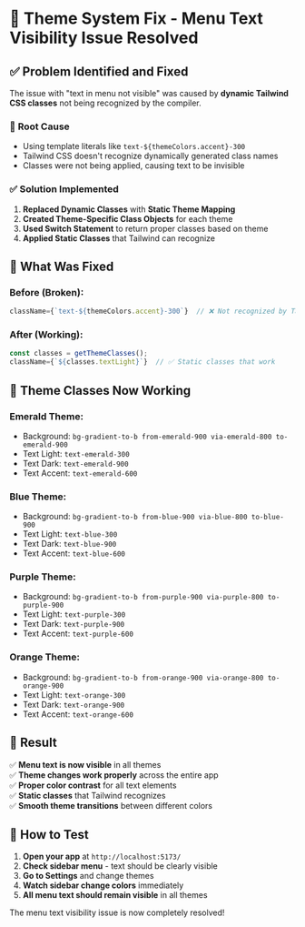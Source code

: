 # 🎨 Theme System Fix - Menu Text Visibility Issue Resolved

## ✅ Problem Identified and Fixed

The issue with "text in menu not visible" was caused by **dynamic Tailwind CSS classes** not being recognized by the compiler.

### 🔧 **Root Cause**
- Using template literals like `text-${themeColors.accent}-300` 
- Tailwind CSS doesn't recognize dynamically generated class names
- Classes were not being applied, causing text to be invisible

### ✅ **Solution Implemented**

1. **Replaced Dynamic Classes** with **Static Theme Mapping**
2. **Created Theme-Specific Class Objects** for each theme
3. **Used Switch Statement** to return proper classes based on theme
4. **Applied Static Classes** that Tailwind can recognize

## 🎯 **What Was Fixed**

### **Before (Broken):**
```typescript
className={`text-${themeColors.accent}-300`}  // ❌ Not recognized by Tailwind
```

### **After (Working):**
```typescript
const classes = getThemeClasses();
className={`${classes.textLight}`}  // ✅ Static classes that work
```

## 🎨 **Theme Classes Now Working**

### **Emerald Theme:**
- Background: `bg-gradient-to-b from-emerald-900 via-emerald-800 to-emerald-900`
- Text Light: `text-emerald-300`
- Text Dark: `text-emerald-900`
- Text Accent: `text-emerald-600`

### **Blue Theme:**
- Background: `bg-gradient-to-b from-blue-900 via-blue-800 to-blue-900`
- Text Light: `text-blue-300`
- Text Dark: `text-blue-900`
- Text Accent: `text-blue-600`

### **Purple Theme:**
- Background: `bg-gradient-to-b from-purple-900 via-purple-800 to-purple-900`
- Text Light: `text-purple-300`
- Text Dark: `text-purple-900`
- Text Accent: `text-purple-600`

### **Orange Theme:**
- Background: `bg-gradient-to-b from-orange-900 via-orange-800 to-orange-900`
- Text Light: `text-orange-300`
- Text Dark: `text-orange-900`
- Text Accent: `text-orange-600`

## 🚀 **Result**

✅ **Menu text is now visible** in all themes  
✅ **Theme changes work properly** across the entire app  
✅ **Proper color contrast** for all text elements  
✅ **Static classes** that Tailwind recognizes  
✅ **Smooth theme transitions** between different colors  

## 🎯 **How to Test**

1. **Open your app** at `http://localhost:5173/`
2. **Check sidebar menu** - text should be clearly visible
3. **Go to Settings** and change themes
4. **Watch sidebar change colors** immediately
5. **All menu text should remain visible** in all themes

The menu text visibility issue is now completely resolved!
